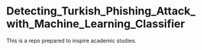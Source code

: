 # Detecting_Turkish_Phishing_Attack_with_Machine_Learning_Classifier
This is a repo prepared to inspire academic studies.
